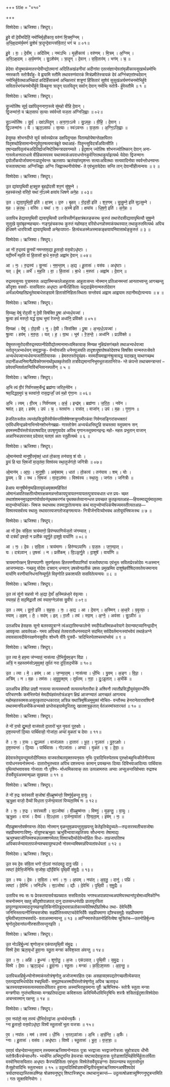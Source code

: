 +++
title = "०५०"

+++


विश्वेदेवाः। ऋजिश्वा। त्रिष्टुप्।

हु॒वे वो॑ दे॒वीमदि॑तिं॒ नमो॑भिर्मृळी॒काय॒ वरु॑णं मि॒त्रम॒ग्निम् ।  
अ॒भि॒क्ष॒दाम॑र्य॒मणं॑ सु॒शेवं॑ त्रा॒तॄन्दे॒वान्त्स॑वि॒तारं॒ भगं॑ च ॥ ०१॥

हु॒वे । वः॒ । दे॒वीम् । अदि॑तिम् । नमः॑ऽभिः । मृ॒ळी॒काय॑ । वरु॑णम् । मि॒त्रम् । अ॒ग्निम् ।  
अ॒भि॒ऽक्ष॒दाम् । अ॒र्य॒मण॑म् । सु॒ऽशेव॑म् । त्रा॒तॄन् । दे॒वान् । स॒वि॒तार॑म् । भग॑म् । च॒ ॥

हेदेवाः वोयुष्माकंमातरन्देवीन्द्योतमानां अदितिंअखंडनीयां अदीनांवा एतत्संज्ञान्देवतांमृळीकायसुखार्थन्नमोभिः नमस्कारैः स्तोत्रैर्वाहु- वे ह्वयामि स्तौमि तथावरुणंवारकं मित्रंप्रमीतेस्त्रायकं देवं अग्निंचएतांश्चदेवान् नमोभिर्हुवेतथाअभिक्षदां क्षदिर्हिंसाकर्मा अभिक्षत्तारं शत्रूणां हिंसितारं सुशेवं सुसुखंअर्यमणंचनमोभिर्हुवे सवितारंभगंचनमोभीर्हुवे किंबहुना त्रातॄन् पालयितॄन् सर्वान् देवान् नमोभिः स्तोत्रै- र्हुवेस्तौमि ॥ १ ॥

विश्वेदेवाः। ऋजिश्वा। त्रिष्टुप्।

सु॒ज्योति॑षः सूर्य॒ दक्ष॑पितॄननागा॒स्त्वे सु॑महो वीहि दे॒वान् ।  
द्वि॒जन्मा॑नो॒ य ऋ॑त॒सापः॑ स॒त्याः स्व॑र्वन्तो यज॒ता अ॑ग्निजि॒ह्वाः ॥ ०२॥

सु॒ऽज्योति॑षः । सू॒र्य॒ । दक्ष॑ऽपितॄन् । अ॒ना॒गाः॒ऽत्वे । सु॒ऽम॒हः॒ । वी॒हि॒ । दे॒वान् ।  
द्वि॒ऽजन्मा॑नः । ये । ऋ॒त॒ऽसापः॑ । स॒त्याः । स्वः॑ऽवन्तः । य॒ज॒ताः । अ॒ग्नि॒ऽजि॒ह्वाः ॥

हेसुमहः शोभनदीप्ते सूर्य सर्वस्यप्रेरक दक्षपितॄन्दक्षः पितामहोयेषान्तेदक्षपितरः पितृशब्दोहिसामान्येनपूर्वपुरुषत्वमात्रंब्रूते यथाआहं- पितॄन्त्सुविदत्राँअवित्सीति । एषान्दक्षपितृत्वंचअदितिर्ह्यजनिष्टेतिमन्त्रादवगम्यते । ईदृशान् ज्योतिषः शोभनज्योतिष्कान् देवान् अना- गास्त्वेअनपराधत्वे वीहिकामयस्व यथास्माकंअपराधन्तेनकुर्वन्तितथाकुर्याइत्यर्थः येदेवाः द्विजन्मानः द्वयोर्लोकयोर्जायमानाःप्रादुर्भवन्तः ऋतसापः ऋतंयज्ञंस्पृशन्तः सत्याःअवितथाः सत्यवादिनोवा स्वर्वन्तोधनवन्तः यजतायष्टव्याः अग्निजिह्वाः अग्निः जिह्वास्थनीयोयेषां- ते एवंभूतायेदेवाः सन्ति तान् देवान्वीहीत्यन्वयः ॥ २ ॥

विश्वेदेवाः। ऋजिश्वा। त्रिष्टुप्।

उ॒त द्या॑वापृथिवी क्ष॒त्रमु॒रु बृ॒हद्रो॑दसी शर॒णं सु॑षुम्ने ।  
म॒हस्क॑रथो॒ वरि॑वो॒ यथा॑ नो॒ऽस्मे क्षया॑य धिषणे अने॒हः ॥ ०३॥

उ॒त । द्या॒वा॒पृ॒थि॒वी॒ इति॑ । क्ष॒त्रम् । उ॒रु । बृ॒हत् । रो॒द॒सी॒ इति॑ । श॒र॒णम् । सु॒सु॒म्ने॒ इति॑ सुऽसुम्ने ।  
म॒हः । क॒र॒थः॒ । वरि॑वः । यथा॑ । नः॒ । अ॒स्मे इति॑ । क्षया॑य । धि॒ष॒णे॒ इति॑ । अ॒ने॒हः ॥

उतापिच हेद्यावापृथिवी द्यावापृथिव्यौ उरुविस्तीर्णङ्क्षत्रंबलङ्करथः कुरुतं तथारोदसीद्यावापृथिव्यौ सुषुम्ने सुसुखे युवांबृहन्महच्छर- णङ्गृहंचकरथः कुरुतं महोमहत् वरिवोधनन्नोस्माकंयथस्यात् तथाकुरुतमित्यर्थः अपिच हेधिषणे धारयित्र्यौ द्यावापृथिव्यौ अनेहःपापरा- हित्यंचअस्मेअस्माकङ्क्षयायनिवासार्थङ्कुरुतं ॥ ३ ॥

विश्वेदेवाः। ऋजिश्वा। त्रिष्टुप्।

आ नो॑ रु॒द्रस्य॑ सू॒नवो॑ नमन्ताम॒द्या हू॒तासो॒ वस॒वोऽधृ॑ष्टाः ।  
यदी॒मर्भे॑ मह॒ति वा॑ हि॒तासो॑ बा॒धे म॒रुतो॒ अह्वा॑म दे॒वान् ॥ ०४॥

आ । नः॒ । रु॒द्रस्य॑ । सू॒नवः॑ । न॒म॒न्ता॒म् । अ॒द्य । हू॒तासः॑ । वस॑वः । अधृ॑ष्टाः ।  
यत् । ई॒म् । अर्भे॑ । म॒ह॒ति । वा॒ । हि॒तासः॑ । बा॒धे । म॒रुतः॑ । अह्वा॑म । दे॒वान् ॥

रुद्रस्यसूनवः पुत्रामरुतः अद्यास्मिन्कालेआहूतासः आहूताःसन्तः नोस्मान् प्रतिआनमन्तां आनताभवन्तु आगच्छन्तु कीदृशाः वसवो- वासयितारः अधृष्टाः अन्यैरहिंसिताः यद्यदाईमेनान्मरुतोदेवान अर्भेअल्पेमहतिप्रभूतेवाबाधेसङ्ग्रामे हितासोनिहिताःस्थिताः सन्तोवयं अह्वाम आह्वयाम तदानीमद्येत्यन्वयः ॥ ४ ॥

विश्वेदेवाः। ऋजिश्वा। त्रिष्टुप्।

मि॒म्यक्ष॒ येषु॑ रोद॒सी नु दे॒वी सिष॑क्ति पू॒षा अ॑भ्यर्ध॒यज्वा॑ ।  
श्रु॒त्वा हवं॑ मरुतो॒ यद्ध॑ या॒थ भूमा॑ रेजन्ते॒ अध्व॑नि॒ प्रवि॑क्ते ॥ ०५॥

मि॒म्यक्ष॑ । येषु॑ । रो॒द॒सी । नु । दे॒वी । सिस॑क्ति । पू॒षा । अ॒भ्य॒र्ध॒ऽयज्वा॑ ।  
श्रु॒त्वा । हव॑म् । म॒रु॒तः॒ । यत् । ह॒ । या॒थ । भूम॑ । रे॒ज॒न्ते॒ । अध्व॑नि । प्रऽवि॑क्ते ॥

येषुमरुत्सुरोदसीरुद्र्स्यपत्नीदेवीद्योतमानामाध्यमिकावाक् मिम्यक्ष नुक्षिप्रंसगंच्छते तथाअभ्यर्धयज्वा स्तोतॄन्अभ्यर्धयन् समृद्धान्कु- र्वन्योयजति धनेनपूजयति तादृशःपूषापोषकोदेवश्च सिषक्ति यान्मरुतःसेवते अभ्यर्धयज्वाभ्यर्धयन्यजतीतियास्कः । हेमरुतस्तेयूयंहव- मस्मदीयमाह्वानंश्रुत्वायद्ध यदाखलु याथागच्छथ तदानींअध्वनिमार्गेप्रविक्तेगमनार्थंपृथक्कृतेसति तत्रविद्यमानानिभूमभूतजातानिरेज- न्ते कंपन्ते तथाचमन्त्रान्तरं – प्रवेपयन्तिपर्वतान्विविंचन्तिवनस्पतीन् ॥ ५ ॥

विश्वेदेवाः। ऋजिश्वा। त्रिष्टुप्।

अ॒भि त्यं वी॒रं गिर्व॑णसम॒र्चेन्द्रं॒ ब्रह्म॑णा जरित॒र्नवे॑न ।  
श्रव॒दिद्धव॒मुप॑ च॒ स्तवा॑नो॒ रास॒द्वाजाँ॒ उप॑ म॒हो गृ॑णा॒नः ॥ ०६॥

अ॒भि । त्यम् । वी॒रम् । गिर्व॑णसम् । अ॒र्च॒ । इन्द्र॑म् । ब्रह्म॑णा । ज॒रि॒तः॒ । नवे॑न ।  
श्रव॑त् । इत् । हव॑म् । उप॑ । च॒ । स्तवा॑नः । रास॑त् । वाजा॑न् । उप॑ । म॒हः । गृ॒णा॒नः ॥

हेजरितःस्तोतः त्यन्तंप्रसिद्धंवीरंवीर्यवन्तंविशेषेणशत्रूणामीरकंवा गिर्वणसङ्गिरांसभक्तारं एवंविधमिन्द्रन्नवेनाभिनवेनशोभनेनब्रह्म- णास्तोत्रेण अभ्यर्चअभिष्टुहि सचस्तवा स्तूयमानः सन् हवमस्मदीयंस्तोत्रंउपश्रवदित् उपश्रृणुयादेव अपिच गृणानःस्तूयमानइन्द्रः महो- महतः प्रभूतान् वाजान् अन्नानिचउपरासत् प्रदेयात् यतएवं अतः रतुहीत्यर्थः ॥ ६ ॥

विश्वेदेवाः। ऋजिश्वा। त्रिष्टुप्।

ओ॒मान॑मापो मानुषी॒रमृ॑क्तं॒ धात॑ तो॒काय॒ तन॑याय॒ शं योः ।  
यू॒यं हि ष्ठा भि॒षजो॑ मा॒तृत॑मा॒ विश्व॑स्य स्था॒तुर्जग॑तो॒ जनि॑त्रीः ॥ ०७॥

ओ॒मान॑म् । आ॒पः॒ । मा॒नु॒षीः॒ । अमृ॑क्तम् । धात॑ । तो॒काय॑ । तन॑याय । शम् । योः ।  
यू॒यम् । हि । स्थ । भि॒षजः॑ । मा॒तृऽत॑माः । विश्व॑स्य । स्था॒तुः । जग॑तः । जनि॑त्रीः ॥

हेआपः मानुषीर्मनुष्यहितायूयंअमृक्तमहिंसितं ओमानंअवतिरक्षतीत्योमारक्षकमन्नन्तोकायपुत्रायतनयायतत्पुत्रायचधात धत्त प्रय- च्छत तथाशंशमनमुपद्रवाणांयोर्यावनंपृथक्करणंच पृथक्कर्तव्यानान्धत्त प्रयच्छत कुतइत्यतआह—हियस्माद्यूयंमातृतमाः मातृभ्योप्यधिका- भिषजः स्थाभवथ तस्माद्धातेत्यन्वयः कथं मातृभ्योप्यधिकंभैषज्यमस्तीत्यतआह—विश्वस्यसर्वस्य स्थातुः स्थावरस्यजगतोजङ्गमत्यज- नित्रीर्जनयित्र्योभवथ अतोयूयंभिषजःस्थ ॥ ७ ॥

विश्वेदेवाः। ऋजिश्वा। त्रिष्टुप्।

आ नो॑ दे॒वः स॑वि॒ता त्राय॑माणो॒ हिर॑ण्यपाणिर्यज॒तो ज॑गम्यात् ।  
यो दत्र॑वाँ उ॒षसो॒ न प्रती॑कं व्यूर्णु॒ते दा॒शुषे॒ वार्या॑णि ॥ ०८॥

आ । नः॒ । दे॒वः । स॒वि॒ता । त्राय॑माणः । हिर॑ण्यऽपाणिः । य॒ज॒तः । ज॒ग॒म्या॒त् ।  
यः । दत्र॑ऽवान् । उ॒षसः॑ । न । प्रती॑कम् । वि॒ऽऊ॒र्णु॒ते । दा॒शुषे॑ । वार्या॑णि ॥

त्रायमाणोरक्षन् हिरण्यपाणीः सुवर्णहस्तः हितरमणीयपाणिर्वा यजतोयष्टव्यः एवंभूतः सविताप्रेरकोदेवः नःअस्मान् आजगम्यादा- गच्छतु योदेवः दत्रवान् धनवान् उषसोनप्रतीकं उषसः प्रमुखमिव दाशुषेहवींषिदत्तवतेयजमानाय वार्याणि वरणीयानिधनानिव्यूर्णुते विवृणोति प्रकाशयति ससवितेत्यन्वयः ॥ ८ ॥

विश्वेदेवाः। ऋजिश्वा। त्रिष्टुप्।

उ॒त त्वं सू॑नो सहसो नो अ॒द्या दे॒वाँ अ॒स्मिन्न॑ध्व॒रे व॑वृत्याः ।  
स्याम॒हं ते॒ सद॒मिद्रा॒तौ तव॑ स्याम॒ग्नेऽव॑सा सु॒वीरः॑ ॥ ०९॥

उ॒त । त्वम् । सू॒नो॒ इति॑ । स॒ह॒सः॒ । नः॒ । अ॒द्य । आ । दे॒वान् । अ॒स्मिन् । अ॒ध्व॒रे । व॒वृ॒त्याः॒ ।  
स्याम् । अ॒हम् । ते॒ । सद॑म् । इत् । रा॒तौ । तव॑ । स्या॒म् । अ॒ग्ने॒ । अव॑सा । सु॒ऽवीरः॑ ॥

उतअपिच हेसहसः सूनो बलस्यपुत्राग्ने त्वंअद्यास्मिन्कालेनो स्मदीयेअस्मिन्नध्वरेयागे देवान्यष्टव्यानिन्द्रादीन् आववृत्याः आवर्तयआ- गमय अपिचाहं तेतवरातौधनस्यदाने सदमित् सर्वदैवर्तमानःस्यांभवेयं तथाहेअग्ने तवावसात्वदीयेनरक्षणेनसुवीरः शोभनैः वीरैः पुत्रपौ- त्रादिभिरुपेतश्चस्यांभवेयं ॥ ९ ॥

विश्वेदेवाः। ऋजिश्वा। त्रिष्टुप्।

उ॒त त्या मे॒ हव॒मा ज॑ग्म्यातं॒ नास॑त्या धी॒भिर्यु॒वम॒ङ्ग वि॑प्रा ।  
अत्रिं॒ न म॒हस्तम॑सोऽमुमुक्तं॒ तूर्व॑तं नरा दुरि॒ताद॒भीके॑ ॥ १०॥

उ॒त । त्या । मे॒ । हव॑म् । आ । ज॒ग्म्या॒त॒म् । नास॑त्या । धी॒भिः । यु॒वम् । अ॒ङ्ग । वि॒प्रा॒ ।  
अत्रि॑म् । न । म॒हः । तम॑सः । अ॒मु॒मु॒क्त॒म् । तूर्व॑तम् । न॒रा॒ । दुः॒ऽइ॒तात् । अ॒भीके॑ ॥

उतअपिच हेविप्रा प्राज्ञौ नासत्या सत्यस्वभावौ सत्यस्यनेतारौवा हे अश्विनौ त्यातौप्रसिद्धौयुवंयुवान्धीभिः परिचरणकैः कर्मभिरुपेतं मेमदीयंहवंस्तोत्रंअङ्ग क्षिप्रं आजग्म्यातं आगच्छतं आगत्यच महोमहतस्तमसःअसुरकृतादन्धकारात् अत्रिन्न यथात्रिमृषिंअमुमुक्तं मोचित- वन्तौस्थः हेनरानेतारावश्विनौ तथास्मानपिअभीकेअभ्यक्ते प्राप्तेसङ्ग्रामेदुरिताद्दुः खातशत्रुकृतात् र्वतंअस्मांस्तारयतं ॥ १० ॥

विश्वेदेवाः। ऋजिश्वा। त्रिष्टुप्।

ते नो॑ रा॒यो द्यु॒मतो॒ वाज॑वतो दा॒तारो॑ भूत नृ॒वतः॑ पुरु॒क्षोः ।  
द॒श॒स्यन्तो॑ दि॒व्याः पार्थि॑वासो॒ गोजा॑ता॒ अप्या॑ मृ॒ळता॑ च देवाः ॥ ११॥

ते । नः॒ । रा॒यः । द्यु॒ऽमतः॑ । वाज॑ऽवतः । दा॒तारः॑ । भू॒त॒ । नृ॒ऽवतः॑ । पु॒रु॒ऽक्षोः ।  
द॒श॒स्यन्तः॑ । दि॒व्याः । पार्थि॑वासः । गोऽजा॑ताः । अप्याः॑ । मृ॒ळत॑ । च॒ । दे॒वाः॒ ॥

हेदेवास्तेयूयन्द्युमतोदीप्तिमतः वाजवतोबलयुक्तस्यनृवतः नृभिः पुत्रादिभिरुपेतस्य पुरुक्षोःबहुभिःकीर्तनीयस्य रायोधनस्यनोस्मभ्यं- दातारोभूतभवत अपिच दशस्यन्तः कामान् प्रयच्छन्तः दिव्याः दिविभवाआदित्याः पार्थिवासः पृथिव्यांभवावसवः गोजाताः गौः पृश्नि- र्माध्यमिकावाक् ततः उत्पन्नामरुतः अप्याः अप्सुअन्तरिक्षेभवाः रुद्राश्च तेसर्वेयूयंअस्मान्मृळ्त सुखयत ॥ ११ ॥

विश्वेदेवाः। ऋजिश्वा। त्रिष्टुप्।

ते नो॑ रु॒द्रः सर॑स्वती स॒जोषा॑ मी॒ळ्हुष्म॑न्तो॒ विष्णु॑र्मृळन्तु वा॒युः ।  
ऋ॒भु॒क्षा वाजो॒ दैव्यो॑ विधा॒ता प॒र्जन्या॒वाता॑ पिप्यता॒मिषं॑ नः ॥ १२॥

ते । नः॒ । रु॒द्रः । सर॑स्वती । स॒ऽजोषाः॑ । मी॒ळ्हुष्म॑न्तः । विष्णुः॑ । मृ॒ळ॒न्तु॒ । वा॒युः ।  
ऋ॒भु॒क्षाः । वाजः॑ । दैव्यः॑ । वि॒ऽधा॒ता । प॒र्जन्या॒वाता॑ । पि॒प्य॒ता॒म् । इष॑म् । नः॒ ॥

मीह्ळुष्मन्तोवर्षणवन्तः तेदेवाः नोस्मान् मृळन्तुमृळयन्तुसुखयन्तु केतेइतिचेदुच्यते—रुद्रःसरस्वतीचसजोषाः सहप्रीयमाणाःविष्णु- र्वायुश्चऋभुक्षाः ऋभुर्विभ्वावाजइतित्रयः सौधन्वनाः तेषामाद्यः ऋभुश्चवाजोन्तिमश्चउपलक्शणमेतत् विश्वाचदैव्योदेवेभ्योहितः विधा- ताप्रजापतिश्च अपिचपर्जन्यावातापर्जन्यश्चवायुश्चउभौ नोस्मभ्यमिषमन्नंपिप्यतांवर्धयतां ॥ १२ ॥

विश्वेदेवाः। ऋजिश्वा। त्रिष्टुप्।

उ॒त स्य दे॒वः स॑वि॒ता भगो॑ नो॒ऽपां नपा॑दवतु॒ दानु॒ पप्रिः॑ ।  
त्वष्टा॑ दे॒वेभि॒र्जनि॑भिः स॒जोषा॒ द्यौर्दे॒वेभिः॑ पृथि॒वी स॑मु॒द्रैः ॥ १३॥

उ॒त । स्यः । दे॒वः । स॒वि॒ता । भगः॑ । नः॒ । अ॒पाम् । नपा॑त् । अ॒व॒तु॒ । दानु॑ । पप्रिः॑ ।  
त्वष्टा॑ । दे॒वेभिः॑ । जनि॑ऽभिः । स॒ऽजोषाः॑ । द्यौः । दे॒वेभिः॑ । पृ॒थि॒वी । स॒मु॒द्रैः ॥

उतापिच स्यः सः यः प्रेरकतयासर्वत्रप्रख्यातः ससवितादेवः भगश्चअपान्नपाच्चअपांमेघस्थानांपुत्रोमाध्यमिकोग्निः सचनोस्मान् रक्षतु कीदृशोपान्नपात् दानु दातव्यन्धनंपप्रिः प्रातापूरयिता प्रापूरणइत्यस्मादादृगमहनइतिकिनोलिड्ढद्भावान्नलोकाव्ययेतिषष्ठीप्रतिषेधः तथा- देवेभिर्देवैः जनिभिस्तत्पत्नीभिश्चसजोषाः सहप्रीतिस्त्वष्टाचदेवेभिर्देवैः सहप्रीयमाणा द्यौश्चसमुद्रैः सहप्रीयमाणा पृथिवीचएताश्चसर्वादे- वताअस्मानवन्तु ॥ १३ ॥ आग्निमारुतेउतनोहिरित्येषा सूत्रितंच—उतनोहिर्बुध्न्यः श्रृणोतुदेवानांपत्नीरुशतीरवन्तुनइति ।

विश्वेदेवाः। ऋजिश्वा। त्रिष्टुप्।

उ॒त नोऽहि॑र्बु॒ध्न्यः॑ शृणोत्व॒ज एक॑पात्पृथि॒वी स॑मु॒द्रः ।  
विश्वे॑ दे॒वा ऋ॑ता॒वृधो॑ हुवा॒नाः स्तु॒ता मन्त्राः॑ कविश॒स्ता अ॑वन्तु ॥ १४॥

उ॒त । नः॒ । अहिः॑ । बु॒ध्न्यः॑ । शृ॒णो॒तु॒ । अ॒जः । एक॑ऽपात् । पृ॒थि॒वी । स॒मु॒द्रः ।  
विश्वे॑ । दे॒वाः । ऋ॒त॒ऽवृधः॑ । हु॒वा॒नाः । स्तु॒ताः । मन्त्राः॑ । क॒वि॒ऽश॒स्ताः । अ॒व॒न्तु॒ ॥

उतपिचअहिर्बुध्न्योनोस्माकंस्तोत्रंश्रृणोतु अजोजन्मरहितः एकः असहायएवपद्यतेगच्छतीत्येकपात् एतत्पद्वयाभिधेयोदेव श्चपृथिवी- समुद्रश्चअस्मदीयंस्तोत्रंश्रृणोतु अपिच ऋतावृधः ऋतस्ययज्ञस्यसत्यस्यवावर्धयितारः हुवानाः अस्माभिराहूयमानाः पूर्वैः ऋषिभिश्च- स्तोत्रैः स्तुताः मन्त्राः मन्त्रणीयाः गुप्तंभाषितव्याः मन्त्रप्रतिपाद्यावा कविशस्ताः कविभिर्मेधाविभिरृषिभिः शस्त्रैः शंसिताईदृशाःविश्वेदेवाः अचन्त्वस्मान् रक्षन्तु ॥ १४ ॥

विश्वेदेवाः। ऋजिश्वा। त्रिष्टुप्।

ए॒वा नपा॑तो॒ मम॒ तस्य॑ धी॒भिर्भ॒रद्वा॑जा अ॒भ्य॑र्चन्त्य॒र्कैः ।  
ग्ना हु॒तासो॒ वस॒वोऽधृ॑ष्टा॒ विश्वे॑ स्तु॒तासो॑ भूता यजत्राः ॥ १५॥

ए॒व । नपा॑तः । मम॑ । तस्य॑ । धी॒भिः । भ॒रत्ऽवा॑जाः । अ॒भि । अ॒र्च॒न्ति॒ । अ॒र्कैः ।  
ग्नाः । हु॒तासः॑ । वस॑वः । अधृ॑ष्टाः । विश्वे॑ । स्तु॒तासः॑ । भू॒त॒ । य॒ज॒त्राः॒ ॥

एवएवं योहन्देवान्स्तुतवान् तस्यममऋजिश्वनोनपातः पुत्राः भरद्वाजाः भरद्वाजगोत्रजाः सुहोत्रादयः धीभीः स्तोत्रैरर्कैरर्चन्साधनैर- भ्यर्चन्ति अभिष्टुवन्ति हेयजत्राः यष्टव्यादेवाहुतासः पुरोडाशादिभिर्हविर्भिर्हुताःतर्पिताः वस्वोनिवासयितारः अधृष्टाः कैरप्यहिंसिताः एवंभूताः विश्वेतेसर्वेयूयङ्ग्नाः देवपत्न्यश्च स्तुतासोभूत तैःसुहोत्रादिभिः स्तुताभवत ॥ १५ ॥ उदुत्यदितिषोडशर्चन्द्वितीयंसूक्तंऋजिश्वनआर्षंवैश्वदेवं त्रयोदश्याद्यास्तिस्रउष्णिहः षोळश्यनुष्टुप् शिष्टास्त्रिष्टुभः तथाचानुक्रान्तं— उदुत्यत्षोळशत्र्युष्णिगनुष्टुबन्तमिति । गतः सूक्तविनियोगः ।